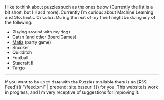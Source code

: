 I like to think about puzzles such as the ones below (Currently the list is a bit short, but I´ll add more). Currently I´m curious about Machine Learning and Stochastic Calculus. During the rest of my free I might be doing any of the following:

- Playing around with my dogs
- Catan (and other Board Games)
- [Mafia](https://en.wikipedia.org/wiki/Mafia_(party_game)) (party game)
- Snooker
- Quidditch
- Football
- Starcraft II
- Tango

---

If you want to be up to date with the Puzzles available there is an [RSS Feed]({{ "/feed.xml" | prepend: site.baseurl }}) for you. This website is work in progress, and I´m very receptive of suggestions for improving it.